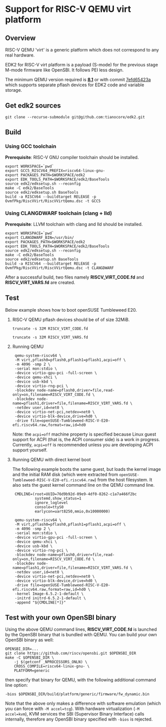 # Support for RISC-V QEMU virt platform

## Overview
RISC-V QEMU 'virt' is a generic platform which does not correspond to any real
hardware.

EDK2 for RISC-V virt platform is a payload (S-mode) for the previous stage M-mode
firmware like OpenSBI. It follows PEI less design.

The minimum QEMU version required is
**[8.1](https://wiki.qemu.org/Planning/8.1)** or with commit
[7efd65423a](https://github.com/qemu/qemu/commit/7efd65423ab22e6f5890ca08ae40c84d6660242f)
which supports separate pflash devices for EDK2 code and variable storage.

## Get edk2 sources

    git clone --recurse-submodule git@github.com:tianocore/edk2.git

## Build

### Using GCC toolchain
**Prerequisite**: RISC-V GNU compiler toolchain should be installed.

    export WORKSPACE=`pwd`
    export GCC5_RISCV64_PREFIX=riscv64-linux-gnu-
    export PACKAGES_PATH=$WORKSPACE/edk2
    export EDK_TOOLS_PATH=$WORKSPACE/edk2/BaseTools
    source edk2/edksetup.sh --reconfig
    make -C edk2/BaseTools
    source edk2/edksetup.sh BaseTools
    build -a RISCV64 --buildtarget RELEASE -p OvmfPkg/RiscVVirt/RiscVVirtQemu.dsc -t GCC5

### Using CLANGDWARF toolchain (clang + lld)
**Prerequisite**: LLVM toolchain with clang and lld should be installed.

    export WORKSPACE=`pwd`
    export CLANGDWARF_BIN=/usr/bin/
    export PACKAGES_PATH=$WORKSPACE/edk2
    export EDK_TOOLS_PATH=$WORKSPACE/edk2/BaseTools
    source edk2/edksetup.sh --reconfig
    make -C edk2/BaseTools
    source edk2/edksetup.sh BaseTools
    build -a RISCV64 --buildtarget RELEASE -p OvmfPkg/RiscVVirt/RiscVVirtQemu.dsc -t CLANGDWARF

After a successful build, two files namely **RISCV_VIRT_CODE.fd** and **RISCV_VIRT_VARS.fd** are created.

## Test
Below example shows how to boot openSUSE Tumbleweed E20.

1) RISC-V QEMU pflash devices should be of of size 32MiB.

    `truncate -s 32M RISCV_VIRT_CODE.fd`

    `truncate -s 32M RISCV_VIRT_VARS.fd`

2) Running QEMU

        qemu-system-riscv64 \
        -M virt,pflash0=pflash0,pflash1=pflash1,acpi=off \
        -m 4096 -smp 2 \
        -serial mon:stdio \
        -device virtio-gpu-pci -full-screen \
        -device qemu-xhci \
        -device usb-kbd \
        -device virtio-rng-pci \
        -blockdev node-name=pflash0,driver=file,read-only=on,filename=RISCV_VIRT_CODE.fd \
        -blockdev node-name=pflash1,driver=file,filename=RISCV_VIRT_VARS.fd \
        -netdev user,id=net0 \
        -device virtio-net-pci,netdev=net0 \
        -device virtio-blk-device,drive=hd0 \
        -drive file=openSUSE-Tumbleweed-RISC-V-E20-efi.riscv64.raw,format=raw,id=hd0

    Note: the `acpi=off` machine property is specified because Linux guest
    support for ACPI (that is, the ACPI consumer side) is a work in progress.
    Currently, `acpi=off` is recommended unless you are developing ACPI support
    yourself.

3) Running QEMU with direct kernel boot

    The following example boots the same guest, but loads the kernel image and
    the initial RAM disk (which were extracted from
    `openSUSE-Tumbleweed-RISC-V-E20-efi.riscv64.raw`) from the host filesystem.
    It also sets the guest kernel command line on the QEMU command line.

        CMDLINE=(root=UUID=76d9b92d-09e9-4df0-8262-c1a7a466f2bc
                 systemd.show_status=1
                 ignore_loglevel
                 console=ttyS0
                 earlycon=uart8250,mmio,0x10000000)

        qemu-system-riscv64 \
        -M virt,pflash0=pflash0,pflash1=pflash1,acpi=off \
        -m 4096 -smp 2 \
        -serial mon:stdio \
        -device virtio-gpu-pci -full-screen \
        -device qemu-xhci \
        -device usb-kbd \
        -device virtio-rng-pci \
        -blockdev node-name=pflash0,driver=file,read-only=on,filename=RISCV_VIRT_CODE.fd \
        -blockdev node-name=pflash1,driver=file,filename=RISCV_VIRT_VARS.fd \
        -netdev user,id=net0 \
        -device virtio-net-pci,netdev=net0 \
        -device virtio-blk-device,drive=hd0 \
        -drive file=openSUSE-Tumbleweed-RISC-V-E20-efi.riscv64.raw,format=raw,id=hd0 \
        -kernel Image-6.5.2-1-default \
        -initrd initrd-6.5.2-1-default \
        -append "${CMDLINE[*]}"

## Test with your own OpenSBI binary
Using the above QEMU command lines, **RISCV_VIRT_CODE.fd** is launched by the
OpenSBI binary that is bundled with QEMU. You can build your own OpenSBI binary
as well:

    OPENSBI_DIR=...
    git clone https://github.com/riscv/opensbi.git $OPENSBI_DIR
    make -C $OPENSBI_DIR \
        -j $(getconf _NPROCESSORS_ONLN) \
        CROSS_COMPILE=riscv64-linux-gnu- \
        PLATFORM=generic

then specify that binary for QEMU, with the following additional command line
option:

    -bios $OPENSBI_DIR/build/platform/generic/firmware/fw_dynamic.bin

Note that the above only makes a difference with software emulation (which you
can force with `-M accel=tcg`). With hardware virtualization (`-M accel=kvm`),
KVM services the SBI (Supervisor Binary Interface) calls internally, therefore
any OpenSBI binary specified with `-bios` is rejected.
